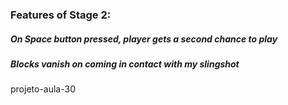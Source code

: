 
### Features of Stage 2:
##### On Space button pressed, player gets a second chance to play
##### Blocks vanish on coming in contact with my slingshot

projeto-aula-30



